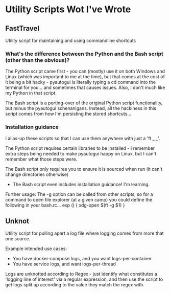 # Utility Scripts Wot I've Wrote

## FastTravel
Utility script for maintaining and using commandline shortcuts

### What's the difference between the Python and the Bash script (other than the obvious)?

The Python script came first - you can (mostly) use it on both Windows and Linux (which was important to me at the time), but that comes at the cost of it being a bit hacky - pyautogui is literally typing a cd command into the terminal for you... and sometimes that causes issues.
Also, I don't much like my Python in that script.

The Bash script is a porting-over of the original Python script functionality, but minus the pyautogui schenanigans. Instead, all the hackiness in this script comes from how I'm persisting the stored shortcuts...

### Installation guidance

I alias-up these scripts so that I can use them anywhere with just a 'ft _ _'.

The Python script requires certain libraries to be installed - I remember extra steps being needed to make pyautogui happy on Linux, but I can't remember what those steps were.

The Bash script only requires you to ensure it is sourced when run (it can't change directories otherwise)
 - The Bash script even includes installation guidance! I'm learning.

Further usage:
The -g option can be called from other scripts, so for a command to open file explorer (at a given camp) you could define the following in your bash.rc...
exp () {
        xdg-open $(ft -g $1)
}

## Unknot
Utility script for pulling apart a log file where logging comes from more that one source.

Example intended use cases:
 - You have docker-compose logs, and you want logs-per-container
 - You have service logs, and want logs-per-thread

Logs are unknotted according to Regex - just identify what constitutes a 'logging line of interest' via a regular expression, and then use the script to get logs split up according to the value they match the regex with.
